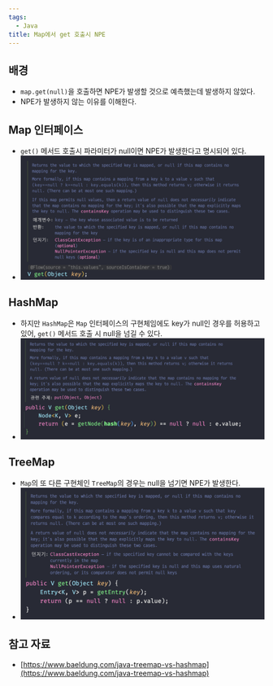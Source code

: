 ```yaml
---
tags:
  - Java
title: Map에서 get 호출시 NPE
---
```



## 배경

- `map.get(null)`을 호출하면 NPE가 발생할 것으로 예측했는데 발생하지 않았다.
- NPE가 발생하지 않는 이유를 이해한다.

## Map 인터페이스

- `get()` 메서드 호출시 파라미터가 null이면 NPE가 발생한다고 명시되어 있다.
- ![](assets/Pasted%20image%2020240220183545.png)

## HashMap

- 하지만 `HashMap`은 `Map` 인터페이스의 구현체임에도 key가 null인 경우를 허용하고 있어, `get()` 메서드 호출 시 null을 넘길 수 있다.
- ![](assets/Pasted%20image%2020240220183712.png)

## TreeMap

- `Map`의 또 다른 구현체인 `TreeMap`의 경우는 null을 넘기면 NPE가 발생한다.
- ![](assets/Pasted%20image%2020240220183826.png)

## 참고 자료

- [https://www.baeldung.com/java-treemap-vs-hashmap](https://www.baeldung.com/java-treemap-vs-hashmap)

